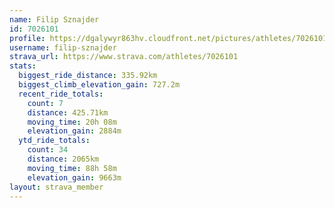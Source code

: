```yaml
---
name: Filip Sznajder
id: 7026101
profile: https://dgalywyr863hv.cloudfront.net/pictures/athletes/7026101/2123836/19/large.jpg
username: filip-sznajder
strava_url: https://www.strava.com/athletes/7026101
stats:
  biggest_ride_distance: 335.92km
  biggest_climb_elevation_gain: 727.2m
  recent_ride_totals:
    count: 7
    distance: 425.71km
    moving_time: 20h 08m
    elevation_gain: 2884m
  ytd_ride_totals:
    count: 34
    distance: 2065km
    moving_time: 88h 58m
    elevation_gain: 9663m
layout: strava_member
--- 
```

